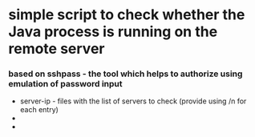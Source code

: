 # simple script to check whether the Java process is running on the remote server

### based on sshpass - the tool which helps to authorize using emulation of password input

* server-ip - files with the list of servers to check (provide using /n for each entry)
*
*